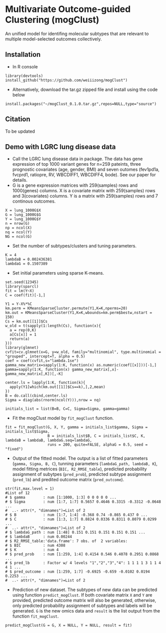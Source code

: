 # Multivariate Outcome-guided Clustering (mogClust)

An unified model for identifing molecular subtypes that are relevant to multiple model-selected outcomes collectively.

## Installation
* In R console

```{R}
library(devtools)
install_github("https://github.com/weiiizong/mogClust")
```

* Alternatively, download the tar.gz zipped file and install using the code below
```{R}
install.packages("~/mogClust_0.1.0.tar.gz",repos=NULL,type="source")
```

## Citation
To be updated

## Demo with LGRC lung disease data 
* Call the LGRC lung disease data in package. The data has gene expression of top 1000 variant genes for n=259 pateints, three prognostic covariates (age, gender, BMI) and seven outomes (fev1pd1a, fvcprd1, ratiopre, RV, WBCDIFF1, WBCDIFF4, bode). See our paper for details.
* G is a gene expression matrices with 259(samples) rows and 1000(genes) columns. X is a covariate matrix with 259(samples) rows and 3(covariates) columns. Y is a matrix with 259(samples) rows and 7 continous outcomes.
```{R}
X = lung_1000G$X
G = lung_1000G$G
Y = lung_1000G$Y
n = nrow(G)
np = ncol(X)
nq = ncol(Y)
NG = ncol(G)
```

* Set the number of subtypes/clusters and tuning parameters.

```{R}
K = 4
lambdaB = 0.002436381
lambdaG = 0.1507389
```

* Set initial parameters using sparse K-means.
```{R}
set.seed(12345)
library(sparcl)
fit = lm(Y~X)
C = coef(fit)[-1,]

Y1 = Y-X%*%C
km.perm = KMeansSparseCluster.permute(Y1,K=K,nperms=20)
km.out = KMeansSparseCluster(Y1,K=K,wbounds=km.perm$bestw,nstart = 150)
Cs = km.out[[1]]$Cs
w_old = t(sapply(1:length(Cs), function(x){
  a = rep(0,K)
  a[Cs[x]] = 1
  return(a)
}))
library(glmnet)
cvfit=cv.glmnet(x=G, y=w_old, family="multinomial", type.multinomial = "grouped", intercept=T, alpha = 0.5)
coef = coef(cvfit,s="lambda.1se")
gamma_new_matrix=sapply(1:K, function(x) as.numeric(coef[[x]]))[-1,]
gamma=sapply(1:K, function(x) gamma_new_matrix[,x]-gamma_new_matrix[,K])[,-K]

center.ls = lapply(1:K, function(k){
  apply(Y1[which(km.out[[1]]$Cs==k),],2,mean)
})
B = do.call(cbind,center.ls)
Sigma = diag(abs(rnorm(ncol(Y))),nrow = nq)

initials_list = list(B=B, C=C, Sigma=Sigma, gamma=gamma)

```
* Fit the mogClust model by `fit_mogClust` function.

```{R}
fit = fit_mogClust(G, X, Y, gamma = initials_list$gamma, Sigma = initials_list$Sigma, 
                   B = initials_list$B, C = initials_list$C, K, lambdaB = lambdaB, lambdaG.seq=lambdaG,
                   runs = 200, quite=FALSE, alphaG = 0.5, seed = "fixed")
```

* Output of the fitted model.
The output is a list of fitted parameters (`gamma, Sigma, B, C`), tunning parameters (`lambdaG_path, lambdaB, K`), model fitting metrices (`BIC, R2_RMSE_table`), predicted probability assignment of subytpes (`pred_prob`), predicted subtype assignment (`pred_lb`) and predited outcome matrix (`pred_outcome`).

```{R}
str(fit,max.level = 1)
#List of 12
# $ gamma        : num [1:1000, 1:3] 0 0 0 0 0 ...
# $ Sigma        : num [1:7, 1:7] 0.5657 0.4646 0.3315 -0.3312 -0.0648 ...
#  ..- attr(*, "dimnames")=List of 2
# $ B            : num [1:7, 1:4] -0.368 0.74 -0.865 0.437 0 ...
# $ C            : num [1:3, 1:7] 0.8824 0.0336 0.8311 0.8079 0.0299 ...
#  ..- attr(*, "dimnames")=List of 2
# $ lambdaG_path : num [1:48] 0.151 0.151 0.151 0.151 0.151 ...
# $ lambdaB      : num 0.00244
# $ R2_RMSE_table:'data.frame':	7 obs. of  2 variables:
# $ BIC          : num 4308
# $ K            : num 4
# $ pred_prob    : num [1:259, 1:4] 0.4154 0.546 0.4078 0.2951 0.0868 ...
# $ pred_lb      : Factor w/ 4 levels "1","2","3","4": 1 1 1 1 3 1 1 4 4 1 ...
# $ pred_outcome : num [1:259, 1:7] -0.6925 -0.659 -0.0102 0.0194 0.2253 ...
#  ..- attr(*, "dimnames")=List of 2
```

* Prediction of new dataset.
The subtypes of new data can be predicted using function `predict_mogClust`. If both covariate matrix `X` and `Y` are provided, predicted outcome matrix will also be generated, otherwise, only predicted probability assignment of subtypes and labels will be generated. `G` is the new omics data and `result` is the list output from the function `fit_mogClust`.

```{R}
predict_mogClust(G = G, X = NULL, Y = NULL, result = fit)
```

